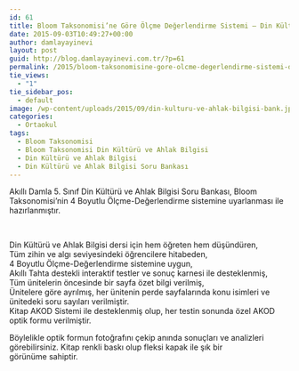 ```yaml
---
id: 61
title: Bloom Taksonomisi’ne Göre Ölçme Değerlendirme Sistemi – Din Kültürü ve Ahlak Bilgisi
date: 2015-09-03T10:49:27+00:00
author: damlayayinevi
layout: post
guid: http://blog.damlayayinevi.com.tr/?p=61
permalink: /2015/bloom-taksonomisine-gore-olcme-degerlendirme-sistemi-din-kulturu-ve-ahlak-bilgisi/
tie_views:
  - "1"
tie_sidebar_pos:
  - default
image: /wp-content/uploads/2015/09/din-kulturu-ve-ahlak-bilgisi-bank.jpg
categories:
  - Ortaokul
tags:
  - Bloom Taksonomisi
  - Bloom Taksonomisi Din Kültürü ve Ahlak Bilgisi
  - Din Kültürü ve Ahlak Bilgisi
  - Din Kültürü ve Ahlak Bilgisi Soru Bankası
---
```

Akıllı Damla 5. Sınıf Din Kültürü ve Ahlak Bilgisi Soru Bankası, Bloom Taksonomisi’nin 4 Boyutlu Ölçme-Değerlendirme sistemine uyarlanması ile hazırlanmıştır.

&nbsp;

Din Kültürü ve Ahlak Bilgisi dersi için hem öğreten hem düşündüren,  
Tüm zihin ve algı seviyesindeki öğrencilere hitabeden,  
4 Boyutlu Ölçme-Değerlendirme sistemine uygun,  
Akıllı Tahta destekli interaktif testler ve sonuç karnesi ile desteklenmiş,  
Tüm ünitelerin öncesinde bir sayfa özet bilgi verilmiş,  
Ünitelere göre ayrılmış, her ünitenin perde sayfalarında konu isimleri ve ünitedeki soru sayıları verilmiştir.  
Kitap AKOD Sistemi ile desteklenmiş olup, her testin sonunda özel AKOD optik formu verilmiştir.

Böylelikle optik formun fotoğrafını çekip anında sonuçları ve analizleri görebilirsiniz. Kitap renkli baskı olup fleksi kapak ile şık bir görünüme sahiptir.